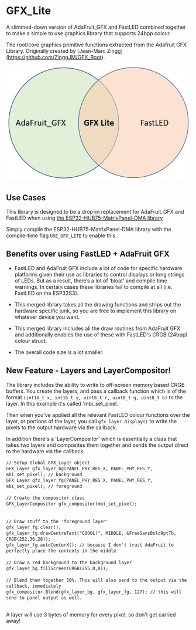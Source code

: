 # GFX_Lite
A slimmed-down version of AdaFruit_GFX and FastLED combined together to make a simple to use graphics library that supports 24bpp colour.

The root/core graphics primitive functions extracted from the Adafruit GFX Library. Originally created by [Jean-Marc Zingg] (https://github.com/ZinggJM/GFX_Root).

![Overview](image.jpg)

## Use Cases
This library is designed to be a drop-in replacement for AdaFruit_GFX and FastLED when using [the ESP32-HUB75-MatrixPanel-DMA library](https://github.com/mrcodetastic/ESP32-HUB75-MatrixPanel-DMA) 

Simply compile the ESP32-HUB75-MatrixPanel-DMA library with the compile-time flag `USE_GFX_LITE` to enable this.

## Benefits over using FastLED + AdaFruit GFX

* FastLED and AdaFruit GFX include a lot of code for specific hardware platforms given their use as libraries to control displays or long strings of LEDs. But as a result, there’s a lot of ‘bloat' and compile time warnings. In certain cases these libraries fail to compile at all (i.e. FastLED on the ESP32S3).

* This merged library takes all the drawing functions and strips out the hardware specific junk, so you are free to implement this library on whatever device you want.

* This merged library includes all the draw routines from AdaFruit GFX and additionally enables the use of these with FastLED's CRGB (24bpp) colour struct.

* The overall code size is a lot smaller.

## New Feature - Layers and LayerCompositor!
The library includes the ability to write to off-screen memory based CRGB buffers. You create the layers, and pass a callback function which is of the format `(int16_t x, int16_t y, uint8_t r, uint8_t g, uint8_t b)` to the layer. In this example it's called 'mbi_set_pixel.

Then when you've applied all the relevant FastLED colour functions over the layer, or portions of the layer, you call `gfx_layer.display()` to write the pixels to the output hardware via the callback.

In addition there's a 'LayerCompositor' which is essentially a class that takes two layers and composites them together and sends the output direct to the hardware via the callback.

```
// Setup Global GFX_Layer object
GFX_Layer gfx_layer_bg(PANEL_PHY_RES_X, PANEL_PHY_RES_Y, mbi_set_pixel); // background
GFX_Layer gfx_layer_fg(PANEL_PHY_RES_X, PANEL_PHY_RES_Y, mbi_set_pixel); // foreground

// Create the compositor class
GFX_LayerCompositor gfx_compositor(mbi_set_pixel);


// Draw stuff to the 'foreground layer'
gfx_layer_fg.clear();            
gfx_layer_fg.drawCentreText("COOOL!", MIDDLE, &FreeSansBold9pt7b, CRGB(252,36,28));
gfx_layer_fg.autoCenterX(); // because I don't trust AdaFruit to perfectly place the contents in the middle

// Draw a red background to the background layer
gfx_layer_bg.fillScreen(CRGB(255,0,0));

// Blend them together 50%. This will also send to the output via the callback, immediately
gfx_compositor.Blend(gfx_layer_bg, gfx_layer_fg, 127); // this will send to panel output as well.
 
```
A layer will use 3 bytes of memory for every pixel, so don't get carried away!



